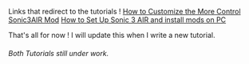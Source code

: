 Links that redirect to the tutorials !
[How to Customize the More Control Sonic3AIR Mod](https://shreyanshnarwe1.github.io/tutorials/custom_morecontrol)
[How to Set Up Sonic 3 AIR and install mods on PC](https://shreyanshnarwe11.github.io/tutorials/setup_s3air)

That's all for now ! I will update this when I write a new tutorial.

###### Both Tutorials still under work.